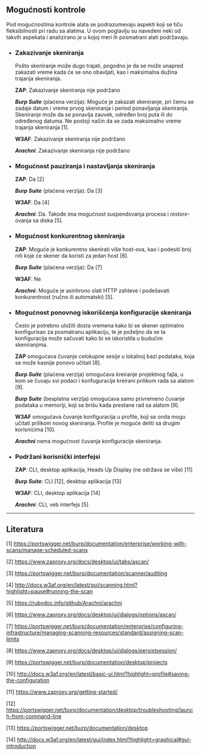 ## Mogućnosti kontrole

Pod mogućnostima kontrole alata se podrazumevaju aspekti koji se tiču fleksibilnosti pri radu sa alatima. U ovom poglavlju su navedeni neki od takvih aspekata i analizirano je u kojoj meri ih posmatrani alati podržavaju. 

- ### Zakazivanje skeniranja

    Pošto skeniranje može dugo trajati, pogodno je da se može unapred zakazati vreme kada će se ono obavljati, kao i maksimalna dužina trajanja skeniranja.

    **ZAP**: Zakazivanje skeniranja nije podržano

    ***Burp Suite*** (plaćena verzija): Moguće je zakazati skeniranje, pri čemu se zadaje datum i vreme prvog skeniranja i period ponavljanja skeniranja. Skeniranje može da se ponavlja zauvek, određen broj puta ili do određenog datuma. Ne postoji način da se zada maksimalno vreme trajanja skeniranja [1].

    **W3AF**: Zakazivanje skeniranja nije podržano

    ***Arachni***: Zakazivanje skeniranja nije podržano

- ### Mogućnost pauziranja i nastavljanja skeniranja
    
    **ZAP**: Da [2]

    ***Burp Suite*** (plaćena verzija): Da [3]

    **W3AF**: Da [4]

    ***Arachni***: Da. Takođe ima mogućnost suspendovanja procesa i *restore*-ovanja sa diska [5].

- ### Mogućnost konkurentnog skeniranja

    **ZAP**: Moguće je konkurentno skenirati više host-ova, kao i podesiti broj niti koje će skener da koristi za jedan host [6].

    ***Burp Suite*** (plaćena verzija): Da [7]

    **W3AF**: Ne

    ***Arachni***: Moguće je asinhrono slati HTTP zahteve i podešavati konkurentnost (ručno ili automatski) [5].

- ### Mogućnost ponovnog iskorišćenja konfiguracije skeniranja

    Često je potrebno uložiti dosta vremena kako bi se skener optimalno konfigurisao za posmatranu aplikaciju, te je poželjno da se ta konfiguracija može sačuvati kako bi se iskoristila u budućim skeniranjima.

    **ZAP** omogućava čuvanje celokupne sesije u lokalnoj bazi podataka, koja se može kasnije ponovo učitati [8].

    ***Burp Suite*** (plaćena verzija) omogućava kreiranje projektnog fajla, u kom se čuvaju svi podaci i konfuguracije kreirani prilikom rada sa alatom [9].

    ***Burp Suite*** (besplatna verzija) omogućava samo privremeno čuvanje podataka u memoriji, koji se brišu kada prestane rad sa alatom [9].

    **W3AF** omogućava čuvanje konfiguracija u profile, koji se onda mogu učitati prilikom novog skeniranja. Profile je moguće deliti sa drugim korisnicima [10].

    ***Arachni*** nema mogućnost čuvanja konfiguracije skeniranja.

- ### Podržani korisnički interfejsi

    **ZAP**: CLI, desktop aplikacija, Heads Up Display (ne održava se više) [11]

    ***Burp Suite***: CLI [12], desktop aplikacija [13]

    **W3AF**: CLI, desktop aplikacija [14]

    ***Arachni***: CLI, veb interfejs [5]

----
## Literatura

[1] https://portswigger.net/burp/documentation/enterprise/working-with-scans/manage-scheduled-scans

[2] https://www.zaproxy.org/docs/desktop/ui/tabs/ascan/

[3] https://portswigger.net/burp/documentation/scanner/auditing

[4] http://docs.w3af.org/en/latest/gui/scanning.html?highlight=pause#running-the-scan

[5] https://rubydoc.info/github/Arachni/arachni

[6] https://www.zaproxy.org/docs/desktop/ui/dialogs/options/ascan/

[7] https://portswigger.net/burp/documentation/enterprise/configuring-infrastructure/managing-scanning-resources/standard/assigning-scan-limits

[8] https://www.zaproxy.org/docs/desktop/ui/dialogs/persistsession/

[9] https://portswigger.net/burp/documentation/desktop/projects

[10] http://docs.w3af.org/en/latest/basic-ui.html?highlight=profile#saving-the-configuration

[11] https://www.zaproxy.org/getting-started/

[12] https://portswigger.net/burp/documentation/desktop/troubleshooting/launch-from-command-line

[13] https://portswigger.net/burp/documentation/desktop

[14] http://docs.w3af.org/en/latest/gui/index.html?highlight=graphical#gui-introduction